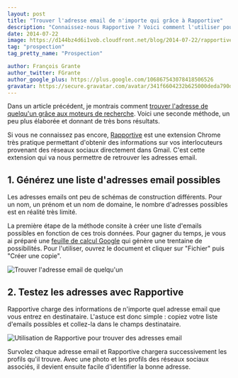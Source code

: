 ```yaml
---
layout: post
title: "Trouver l'adresse email de n'importe qui grâce à Rapportive"
description: "Connaissez-nous Rapportive ? Voici comment l'utiliser pour retrouver n'importe quelle adresse email."
date: 2014-07-22
image: https://d144bz4d6i1vob.cloudfront.net/blog/2014-07-22/rapportive_email.jpg
tag: "prospection"
tag_pretty_name: "Prospection"

author: François Grante
author_twitter: FGrante
author_google_plus: https://plus.google.com/106867543078418506526
gravatar: https://secure.gravatar.com/avatar/341f6604232b625000deda790d8d39cd?d=mm&s=30&r=G
---
```


Dans un article précédent, je montrais comment <a href="http://blog.firmapi.com/trouver-adresse-email-personne-moteurs-recherche/">trouver l'adresse de quelqu'un grâce aux moteurs de recherche</a>. Voici une seconde
 méthode, un peu plus élaborée et donnant de très bons résultats.

Si vous ne connaissez pas encore, <a href="https://rapportive.com/" target="_blank">Rapportive</a> est une extension Chrome très pratique permettant d'obtenir des informations sur vos interlocuteurs provenant des réseaux sociaux directement dans Gmail. C'est cette extension qui va nous permettre de retrouver les adresses email.

## 1. Générez une liste d'adresses email possibles

Les adresses emails ont peu de schémas de construction différents. Pour un nom, un prénom et un nom de domaine, le nombre d'adresses possibles est en réalité très limité.

La première étape de la méthode consite à créer une liste d'emails possibles en fonction de ces trois données. Pour gagner du temps, je vous ai préparé une <a href="https://docs.google.com/spreadsheet/ccc?key=0Ag25ZtrwpSLpdHk0NWR3c2o2YW43TExrNk5fdWttV2c" target="_blank">feuille de calcul Google</a> qui génère une trentaine de possibilités. Pour l'utiliser, ouvrez le document et cliquer sur "Fichier" puis "Créer une copie".

<img class="img-responsive" alt="Trouver l'adresse email de quelqu'un" src="https://d144bz4d6i1vob.cloudfront.net/blog/2014-07-22/google_sreadsheet_email_rapportive.png" />

## 2. Testez les adresses avec Rapportive

Rapportive charge des informations de n'importe quel adresse email que vous entrez en destinataire. L'astuce est donc simple : copiez votre liste d'emails possibles et collez-la dans le champs destinataire.

<img class="img-responsive" alt="Utilisation de Rapportive pour trouver des adresses email" src="https://d144bz4d6i1vob.cloudfront.net/blog/2014-07-22/sean_parker_rapportive.png" />

Survolez chaque adresse email et Rapportive chargera successivement les profils qu'il trouve. Avec une photo et les profils des réseaux sociaux associés, il devient ensuite facile d'identifier la bonne adresse.
